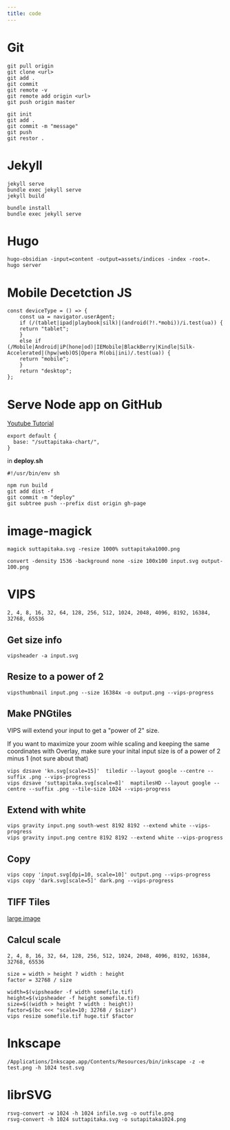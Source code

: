 ```yaml
---
title: code
---
```


# Git

	git pull origin
	git clone <url>
	git add .
	git commit
	git remote -v
	git remote add origin <url>
	git push origin master

	git init
	git add .
	git commit -m "message"
	git push
	git restor .

# Jekyll

	jekyll serve
	bundle exec jekyll serve
	jekyll build

	bundle install
	bundle exec jekyll serve

# Hugo

	hugo-obsidian -input=content -output=assets/indices -index -root=.
	hugo server


# Mobile Decetction JS

	const deviceType = () => {
	    const ua = navigator.userAgent;
	    if (/(tablet|ipad|playbook|silk)|(android(?!.*mobi))/i.test(ua)) {
		return "tablet";
	    }
	    else if (/Mobile|Android|iP(hone|od)|IEMobile|BlackBerry|Kindle|Silk-Accelerated|(hpw|web)OS|Opera M(obi|ini)/.test(ua)) {
		return "mobile";
	    }
	    return "desktop";
	};

# Serve Node app on GitHub

[Youtube Tutorial](https://www.youtube.com/watch?v=yo2bMGnIKE8)

	export default {
	  base: "/suttapitaka-chart/",
	}

in **deploy.sh**

	#!/usr/bin/env sh

	npm run build
	git add dist -f
	git commit -m "deploy"
	git subtree push --prefix dist origin gh-page

# image-magick

	magick suttapitaka.svg -resize 1000% suttapitaka1000.png

	convert -density 1536 -background none -size 100x100 input.svg output-100.png

# VIPS

	2, 4, 8, 16, 32, 64, 128, 256, 512, 1024, 2048, 4096, 8192, 16384, 32768, 65536

## Get size info

	vipsheader -a input.svg

## Resize to a power of 2

	vipsthumbnail input.png --size 16384x -o output.png --vips-progress
	
## Make PNGtiles

VIPS will extend your input to get a "power of 2" size.

If you want to maximize your zoom wihle scaling and keeping the same coordinates with Overlay, make sure your inital input size is of a power of 2 minus 1 (not sure about that)

	vips dzsave 'kn.svg[scale=15]'  tiledir --layout google --centre --suffix .png --vips-progress
	vips dzsave 'suttapitaka.svg[scale=8]'  maptilesHD --layout google --centre --suffix .png --tile-size 1024 --vips-progress

## Extend with white

	vips gravity input.png south-west 8192 8192 --extend white --vips-progress
	vips gravity input.png centre 8192 8192 --extend white --vips-progress

## Copy

	vips copy 'input.svg[dpi=10, scale=10]' output.png --vips-progress	
	vips copy 'dark.svg[scale=5]' dark.png --vips-progress
	
## TIFF Tiles

[large image](https://stackoverflow.com/questions/11948084/vips-is-failing-on-large-image)

## Calcul scale

	2, 4, 8, 16, 32, 64, 128, 256, 512, 1024, 2048, 4096, 8192, 16384, 32768, 65536

	size = width > height ? width : height
	factor = 32768 / size

	width=$(vipsheader -f width somefile.tif)
	height=$(vipsheader -f height somefile.tif)
	size=$((width > height ? width : height))
	factor=$(bc <<< "scale=10; 32768 / $size")
	vips resize somefile.tif huge.tif $factor

# Inkscape

    /Applications/Inkscape.app/Contents/Resources/bin/inkscape -z -e test.png -h 1024 test.svg
    
# librSVG

    rsvg-convert -w 1024 -h 1024 infile.svg -o outfile.png	
    rsvg-convert -h 1024 suttapitaka.svg -o sutapitaka1024.png
